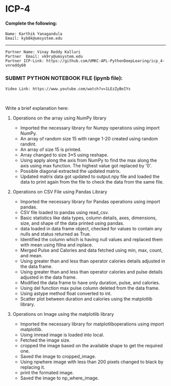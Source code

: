 # ICP-4

#### Complete the following:
```
Name: Karthik Yanagandula
Email: kyb8k@umsystem.edu
```
---
```
Partner Name: Vinay Reddy Kalluri
Partner  Email: vk9ry@umsystem.edu
Partner ICP-Link: https://github.com/UMKC-APL-PythonDeepLearing/icp_4-vnreddy60

```
### SUBMIT PYTHON NOTEBOOK FILE (ipynb file):

```
Video Link: https://www.youtube.com/watch?v=1LEzZyBeIYs
```
<br/>
 
Write a brief explanation here:

1. Operations on the array using NumPy library
	* Imported the necessary library for Numpy operations using import NumPy.
	* An array of random size 15 with range 1-20 created using random randint. 
	* An array of size 15 is printed.
	* Array changed to size 3*5 using reshape.
	* Using apply along the axis from NumPy to find the max along the axis using max function. The highest value got replaced by '0'.
	* Possible diagonal extracted the updated matrix.
	* Updated matrix data got updated to output.npy file and loaded the data to print again from the file to check the data from the same file.

2. Operations on CSV File using Pandas Library
	* Imported the necessary library for Pandas operations using import pandas.
	* CSV file loaded to pandas using read_csv.
	* Basic statistics like data types, column details, axes, dimensions, size, and shape of the data printed using pandas.
	* data loaded in data frame object, checked for values to contain any nulls and status returned as True.
	* Identified the column which is having null values and replaced them with mean using fillna and inplace.
	* Merged Pulse and Calories and data fetched using min, max, count, and mean.
	* Using greater than and less than operator calories details adjusted in the data frame.
	* Using greater than and less than operator calories and pulse details adjusted in the data frame.
	* Modified the data frame to have only duration, pulse, and calories.
	* Using del function max pulse column deleted from the data frame.
	* Using astype method float converted to int.
	* Scatter plot between duration and calories using the matplotlib library.

3. Operations on Image using the matplotlib library
	* Imported the necessary library for matplotliboperations using import matplotlib.
	* Using imread image is loaded into local.
	* Fetched the image size.
	* cropped the image based on the available shape to get the required one.
	* Saved the image to cropped_image.
	* Using npwhere image with less than 200 pixels changed to black by replacing it.
	* print the formated image.
    * Saved the image to np_where_image.